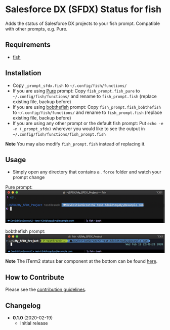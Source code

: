 # Salesforce DX (SFDX) Status for fish
Adds the status of Salesforce DX projects to your fish prompt. Compatible with other prompts, e.g. Pure.

## Requirements

- [fish](https://github.com/fish-shell/fish-shell)

## Installation

- Copy `_prompt_sfdx.fish` to `~/.config/fish/functions/`
- If you are using [Pure](https://github.com/rafaelrinaldi/pure) prompt: Copy `fish_prompt.fish_pure` to `~/.config/fish/functions/` and rename to `fish_prompt.fish` (replace existing file, backup before)
- If you are using [bobthefish](https://github.com/oh-my-fish/theme-bobthefish) prompt: Copy `fish_prompt.fish_bobthefish` to `~/.config/fish/functions/` and rename to `fish_prompt.fish` (replace existing file, backup before)
- If you are using any other prompt or the default fish prompt: Put `echo -e -n (_prompt_sfdx)` wherever you would like to see the output in `~/.config/fish/functions/fish_prompt.fish`

**Note** You may also modify `fish_prompt.fish` instead of replacing it.

## Usage

- Simply open any directory that contains a `.force` folder and watch your prompt change

Pure prompt:
![Example with Pure prompt](Example.png)

bobthefish prompt:
![Example with bobthefish prompt](Example2.png)

**Note** The iTerm2 status bar component at the bottom can be found [here](https://github.com/mschmidtkorth/iTerm-salesforce-dx).

## How to Contribute

Please see the [contribution guidelines](CONTRIBUTING.md).

## Changelog

- **0.1.0** (2020-02-19)
  - Initial release